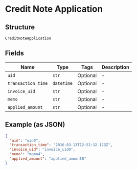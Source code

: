 
# Credit Note Application

## Structure

`CreditNoteApplication`

## Fields

| Name | Type | Tags | Description |
|  --- | --- | --- | --- |
| `uid` | `str` | Optional | - |
| `transaction_time` | `datetime` | Optional | - |
| `invoice_uid` | `str` | Optional | - |
| `memo` | `str` | Optional | - |
| `applied_amount` | `str` | Optional | - |

## Example (as JSON)

```json
{
  "uid": "uid0",
  "transaction_time": "2016-03-13T12:52:32.123Z",
  "invoice_uid": "invoice_uid0",
  "memo": "memo4",
  "applied_amount": "applied_amount8"
}
```

